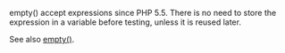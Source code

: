 empty() accept expressions since PHP 5.5. There is no need to store the expression in a variable before testing, unless it is reused later.

<?php

// PHP 5.5+ empty() usage
if (empty(strtolower($b . $c))) {
    doSomethingWithoutA();
}

// Compatible empty() usage
$a = strtolower($b . $c);
if (empty($a)) {
    doSomethingWithoutA();
}

// $a2 is reused, storage is legit
$a2 = strtolower($b . $c);
if (empty($a2)) {
    doSomething();
} else {
    echo $a2;
}

?>

See also [empty()](http://www.php.net/manual/en/function.empty.php).
